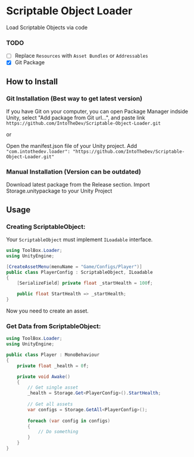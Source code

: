 # Scriptable Object Loader
Load Scriptable Objects via code

### TODO
- [ ] Replace ```Resources``` with ```Asset Bundles``` or ```Addressables```
- [x] Git Package

## How to Install
### Git Installation (Best way to get latest version)

If you have Git on your computer, you can open Package Manager indside Unity, select "Add package from Git url...", and paste link ```https://github.com/IntoTheDev/Scriptable-Object-Loader.git```

or

Open the manifest.json file of your Unity project.
Add ```"com.intothedev.loader": "https://github.com/IntoTheDev/Scriptable-Object-Loader.git"```

### Manual Installation (Version can be outdated)
Download latest package from the Release section.
Import Storage.unitypackage to your Unity Project

## Usage

### Creating ScriptableObject:
Your ```ScriptableObject``` must implement ```ILoadable``` interface.

```csharp
using ToolBox.Loader;
using UnityEngine;

[CreateAssetMenu(menuName = "Game/Configs/Player")]
public class PlayerConfig : ScriptableObject, ILoadable
{
	[SerializeField] private float _startHealth = 100f;

	public float StartHealth => _startHealth;
}
```

Now you need to create an asset.

### Get Data from ScriptableObject:

```csharp
using ToolBox.Loader;
using UnityEngine;

public class Player : MonoBehaviour
{
	private float _health = 0f;

	private void Awake()
	{
		// Get single asset
		_health = Storage.Get<PlayerConfig>().StartHealth;
		
		// Get all assets
		var configs = Storage.GetAll<PlayerConfig>();
		
		foreach (var config in configs)
		{
			// Do something
		}
	}
}
```
